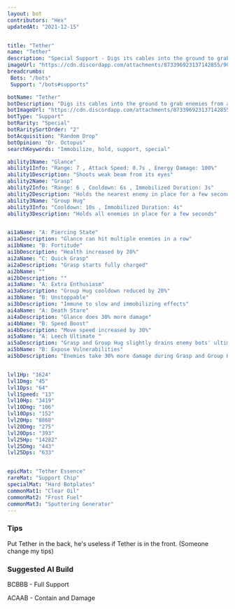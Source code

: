 ```yaml
---
layout: bot
contributors: "Hex"
updatedAt: "2021-12-15"


title: "Tether"
name: "Tether"
description: "Special Support - Digs its cables into the ground to grab enemies from afar and hold them in place. Tether isn't afraid to get its hands dirty."
imageUrl: "https://cdn.discordapp.com/attachments/873396923137142855/902085059228618782/1635144196654.png"
breadcrumbs:
 Bots: "/bots"
 Support: "/bots#supports"

botName: "Tether"
botDescription: "Digs its cables into the ground to grab enemies from afar and hold them in place. Tether isn't afraid to get its hands dirty."
botImageUrl: "https://cdn.discordapp.com/attachments/873396923137142855/902085059228618782/1635144196654.png"
botType: "Support"
botRarity: "Special"
botRaritySortOrder: "2"
botAcquisition: "Random Drop"
botOpinion: "Dr. Octopus"
searchKeywords: "Immobilize, hold, support, special"

ability1Name: "Glance"
ability1Info: "Range: 7 , Attack Speed: 0.7s , Energy Damage: 100%"
ability1Description: "Shoots weak beam from its eyes"
ability2Name: "Grasp"
ability2Info: "Range: 6 , Cooldown: 6s , Immobilized Duration: 3s"
ability2Description: "Holds the nearest enemy in place for a few seconds"
ability3Name: "Group Hug"
ability3Info: "Cooldown: 10s , Immobilized Duration: 4s"
ability3Description: "Holds all enemies in place for a few seconds"


ai1aName: "A: Piercing State"
ai1aDescription: "Glance can hit multiple enemies in a row"
ai1bName: "B: Fortitude"
ai1bDescription: "Health increased by 20%"
ai2aName: "C: Quick Grasp"
ai2aDescription: "Grasp starts fully charged"
ai2bName: ""
ai2bDescription: ""
ai3aName: "A: Extra Enthusiasm"
ai3aDescription: "Group Hug cooldown reduced by 20%"
ai3bName: "B: Unstoppable"
ai3bDescription: "Immune to slow and immobilizing effects"
ai4aName: "A: Death Stare"
ai4aDescription: "Glance does 30% more damage"
ai4bName: "B: Speed Boost"
ai4bDescription: "Move speed increased by 30%"
ai5aName: "A: Leech Ultimate "
ai5aDescription: "Grasp and Group Hug slightly drains enemy bots' ultimate abilities"
ai5bName: "B: Expose Vulnerabilities"
ai5bDescription: "Enemies take 30% more damage during Grasp and Group Hug"


lvl1Hp: "1624"
lvl1Dmg: "45"
lvl1Dps: "64"
lvl1Speed: "13"
lvl10Hp: "3419"
lvl10Dmg: "106"
lvl10Dps: "152"
lvl20Hp: "8868"
lvl20Dmg: "275"
lvl20Dps: "393"
lvl25Hp: "14282"
lvl25Dmg: "443"
lvl25Dps: "633"


epicMat: "Tether Essence"
rareMat: "Support Chip"
specialMat: "Hard Botplates"
commonMat1: "Clear Oil"
commonMat2: "Frost Fuel"
commonMat3: "Sputtering Generator"
---
```


### Tips

Put Tether in the back, he's useless if Tether is in the front. (Someone change my tips)

### Suggested AI Build

BCBBB - Full Support

ACAAB - Contain and Damage
